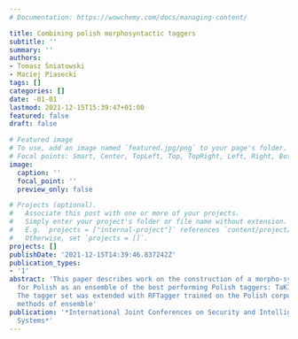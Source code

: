 ```yaml
---
# Documentation: https://wowchemy.com/docs/managing-content/

title: Combining polish morphosyntactic taggers
subtitle: ''
summary: ''
authors:
- Tomasz Śniatowski
- Maciej Piasecki
tags: []
categories: []
date: -01-01
lastmod: 2021-12-15T15:39:47+01:00
featured: false
draft: false

# Featured image
# To use, add an image named `featured.jpg/png` to your page's folder.
# Focal points: Smart, Center, TopLeft, Top, TopRight, Left, Right, BottomLeft, Bottom, BottomRight.
image:
  caption: ''
  focal_point: ''
  preview_only: false

# Projects (optional).
#   Associate this post with one or more of your projects.
#   Simply enter your project's folder or file name without extension.
#   E.g. `projects = ["internal-project"]` references `content/project/deep-learning/index.md`.
#   Otherwise, set `projects = []`.
projects: []
publishDate: '2021-12-15T14:39:46.837242Z'
publication_types:
- '1'
abstract: 'This paper describes work on the construction of a morpho-syntactic tagger
  for Polish as an ensemble of the best performing Polish taggers: TaKIPI and Pantera.
  The tagger set was extended with RFTagger trained on the Polish corpus. Several
  methods of ensemble'
publication: '*International Joint Conferences on Security and Intelligent Information
  Systems*'
---
```

